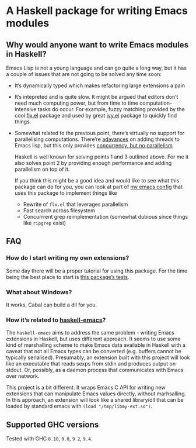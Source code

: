 # A Haskell package for writing Emacs modules

## Why would anyone want to write Emacs modules in Haskell?
Emacs Lisp is not a young language and can go quite a long way, but
it has a couple of issues that are not going to be solved any time soon:

- It’s dynamically typed which makes refactoring large extensions a pain
- It’s intepreted and is quite slow. It might be argued that editors don’t
  need much computing power, but from time to time computation-intensive
  tasks do occur. For example, fuzzy matching provided by the cool
  [flx.el](https://github.com/lewang/flx) package and used by great
  [ivy.el](https://github.com/abo-abo/swiper) package to quickly find things.
- Somewhat related to the previous point, there’s virtually no support
  for parallelising computations. There’re [adavances](https://www.gnu.org/software/emacs/draft/manual/html_node/elisp/Threads.html) on adding threads
  to Emacs lisp, but this only provides [concurrency, but no parallelism](https://stackoverflow.com/questions/1050222/what-is-the-difference-between-concurrency-and-parallelism).

  Haskell is well known for solving points 1 and 3 outlined above.
  For me it also solves point 2 by providing enough performance and adding
  parallelism on top of it.

  If you think this might be a good idea and would like to see what
  this package can do for you, you can look at part of
  [my emacs config](https://github.com/sergv/emacs-native/tree/master/lib/Emacs)
  that uses this package to implement things like

  + Rewrite of `flx.el` that leverages parallelism
  + Fast search across filesystem
  + Concurrrent grep reimplementation (somewhat dubious since things like `ripgrep` exist)

## FAQ
### How do I start writing my own extensions?
Some day there will be a proper tutorial for using this package.
For the time being the best place to start is
[this package’s tests](https://github.com/sergv/emacs-module/blob/master/test/src/Emacs/TestsInit.hs).

### What about Windows?
It works, Cabal can build a dll for you.

### How it’s related to [haskell-emacs](https://github.com/knupfer/haskell-emacs)?
The `haskell-emacs` aims to address the same problem - writing Emacs
extensions in Haskell, but uses different approach. It seems to use
some kind of marshalling scheme to make Emacs data available in
Haskell with a caveat that not all Emacs types can be converted (e.g.
buffers cannot be typically serialised). Presumably, an extension
built with this project will look like an executable that reads sexps
from stdin and produces output on stdout. Or, possibly, as a daemon
process that communicates with Emacs over network.

This project is a bit different. It wraps Emacs C API for writing new
extensions that can manipulate Emacs values directly, without
marhsalling. In this approach, an extension will look like a shared
library/dll that can be loaded by standard emacs with `(load "/tmp/libmy-ext.so")`.

## Supported GHC versions

Tested with GHC `8.10`, `9.0`, `9.2`, `9.4`.
